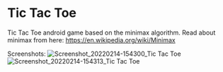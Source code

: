 # Tic Tac Toe
Tic Tac Toe android game based on the minimax algorithm.
Read about minimax from here: https://en.wikipedia.org/wiki/Minimax

Screenshots:
![Screenshot_20220214-154300_Tic Tac Toe](https://user-images.githubusercontent.com/38812037/153851354-504fa082-bcee-4029-add7-72075e9788f8.jpg)
![Screenshot_20220214-154313_Tic Tac Toe](https://user-images.githubusercontent.com/38812037/153851362-ba4f1cbc-4ba8-4c1f-8da7-25cf28514fd6.jpg)
